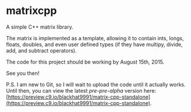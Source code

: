 # matrixcpp
A simple C++ matrix library.

The matrix is implemented as a template<class>, allowing it to contain ints, longs, floats, doubles, and even user defined types (if they have multipy, divide, add, and subtract operators).

The code for this project should be working by August 15th, 2015.

See you then!

P.S. I am new to Git, so I will wait to upload the code until it actually works. Until then, you can view the latest *pre-pre-alpha* version here: [https://preview.c9.io/blackhat9991/matrix-cpp-standalone](https://preview.c9.io/blackhat9991/matrix-cpp-standalone).
